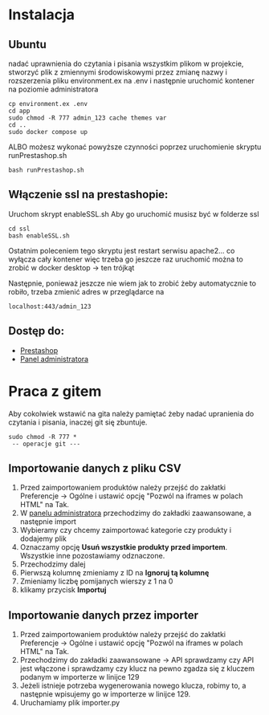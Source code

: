 # Instalacja

## Ubuntu
nadać uprawnienia do czytania i pisania wszystkim plikom w projekcie,
stworzyć plik z zmiennymi środowiskowymi przez zmianę nazwy i rozszerzenia
pliku environment.ex na .env i następnie uruchomić kontener na poziomie administratora

```
cp environment.ex .env
cd app
sudo chmod -R 777 admin_123 cache themes var
cd .. 
sudo docker compose up
```

ALBO możesz wykonać powyższe czynności poprzez uruchomienie skryptu runPrestashop.sh

```
bash runPrestashop.sh
```

## Włączenie ssl na prestashopie:
Uruchom skrypt enableSSL.sh
Aby go uruchomić musisz być w folderze ssl

```
cd ssl
bash enableSSL.sh
```
Ostatnim poleceniem tego skryptu jest restart serwisu apache2... co wyłącza cały kontener więc trzeba go jeszcze raz uruchomić
można to zrobić w docker desktop -> ten trójkąt 

Następnie, ponieważ jeszcze nie wiem jak to zrobić żeby automatycznie to robiło, trzeba zmienić adres w przeglądarce na
```
localhost:443/admin_123
```

## Dostęp do:
- [Prestashop](http://localhost:443)
- [Panel administratora](http://localhost:443/admin_123)

# Praca z gitem
Aby cokolwiek wstawić na gita należy pamiętać żeby nadać upranienia do czytania i pisania, inaczej git się zbuntuje.
```
sudo chmod -R 777 *
 -- operacje git ---
```

## Importowanie danych z pliku CSV
1. Przed zaimportowaniem produktów należy przejść do zakłatki Preferencje -> Ogólne i ustawić opcję "Pozwól na iframes w polach HTML" na Tak.
2. W [panelu administratora](http://localhost:443/admin_123) przechodzimy do zakładki zaawansowane, a następnie import
3. Wybieramy czy chcemy zaimportować kategorie czy produkty i dodajemy plik
4. Oznaczamy opcję **Usuń wszystkie produkty przed importem**. Wszystkie inne pozostawiamy odznaczone.
5. Przechodzimy dalej
6. Pierwszą kolumnę zmieniamy z ID na **Ignoruj tą kolumnę**
7. Zmieniamy liczbę pomijanych wierszy z 1 na 0
8. klikamy przycisk **Importuj**
## Importowanie danych przez importer
1. Przed zaimportowaniem produktów należy przejść do zakłatki Preferencje -> Ogólne i ustawić opcję "Pozwól na iframes w polach HTML" na Tak.
2. Przechodzimy do zakładki zaawansowane -> API sprawdzamy czy API jest włączone i sprawdzamy czy klucz na pewno zgadza się z kluczem podanym w importerze w linijce 129
3. Jeżeli istnieje potrzeba wygenerowania nowego klucza, robimy to, a następnie wpisujemy go w importerze w linijce 129.
4. Uruchamiamy plik importer.py

